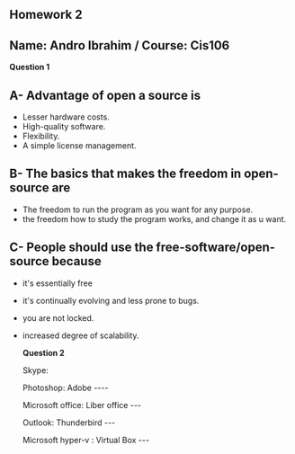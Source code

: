 ## Homework 2 
  ## Name: Andro Ibrahim /  Course: Cis106


**Question 1**

 ## A-  Advantage of open a source is
   * Lesser hardware costs.
   * High-quality software.
   * Flexibility.
   * A simple license management.
  
 ## B- The basics that makes the freedom in open-source are 
  * The freedom to run the program as you want for any purpose.
  * the freedom how to study the program works, and change it as u want.

 ## C- People should use the free-software/open-source because

* it's essentially free
* it's continually evolving and less prone to bugs.
* you are not locked.
* increased degree of scalability.
  
  **Question 2**

   Skype: 

   Photoshop: Adobe ---- 

   Microsoft office: Liber office ---

   Outlook: Thunderbird --- 

   Microsoft hyper-v : Virtual Box ---